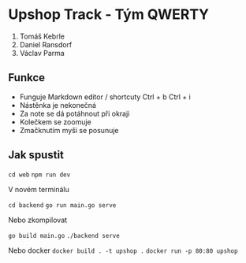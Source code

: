 # Upshop Track - Tým QWERTY

1. Tomáš Kebrle
2. Daniel Ransdorf
3. Václav Parma

## Funkce

- Funguje Markdown editor / shortcuty Ctrl + b Ctrl + i
- Nástěnka je nekonečná
- Za note se dá potáhnout při okraji
- Kolečkem se zoomuje
- Zmačknutím myši se posunuje

## Jak spustit

`cd web`
`npm run dev`

V novém terminálu

`cd backend`
`go run main.go serve`

Nebo zkompilovat

`go build main.go`
`./backend serve`

Nebo docker
`docker build . -t upshop .`
`docker run -p 80:80 upshop`
